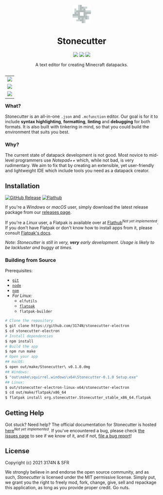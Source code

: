 <p align="center">
    <img height="60px" width="60px" src="src/styles/media/icon.png" />
    <h1 align="center">Stonecutter</h1>
</p>
<p align="center"> 
    <a href="https://github.com/3174N/stonecutter-electron/actions?query=branch%3Amaster"><img src="https://badgen.net/github/checks/3174N/stonecutter-electron/master?label=build" /></a>
    <a href="LICENSE"><img src="https://badgen.net/github/license/3174N/stonecutter-electron" /></a>
    <a href="https://github.com/3174N/stonecutter-electron/releases"><img src="https://badgen.net/github/release/3174N/stonecutter-electron" /></a>
</p>
<p align="center">A text editor for creating Minecraft datapacks.</p>

<table align="right">
  	<tr><td>
        <a href="https://david-dm.org/3174N/stonecutter-electron"><img src="https://badgen.net/david/dep/3174N/stonecutter-electron" /></a>
    </td></tr>
    <tr><td>
        <a href="https://david-dm.org/3174N/stonecutter-electron?type=dev"><img src="https://badgen.net/david/dev/3174N/stonecutter-electron" /></a>
    </td></tr>
    <tr><td>
        <a href="https://david-dm.org/3174N/stonecutter-electron?type=optional"><img src="https://badgen.net/david/optional/3174N/stonecutter-electron" /></a>
    </td></tr>
</table>

### What?

Stonecutter is an all-in-one `.json` and `.mcfunction` editor. Our goal is for it to include **syntax highlighting**, **formatting**, **linting** and **debugging** for both formats. It is also built with tinkering in mind, so that you could build the environment that suits you best.

### Why?

The current state of datapack development is not good. Most novice to mid-level programmers use _Notepad++_ which, while not bad, is very rudimentary. We aim to fix that by creating an extensible, yet user-friendly and lightweight IDE which include tools you need as a datapack creator.

## Installation

[![GitHub Release](https://badgen.net/github/release/3174N/stonecutter-electron)](https://github.com/3174N/stonecutter-electron/releases) [![Flathub](https://img.shields.io/flathub/v/org.stonecutter.Stonecutter)](https://www.flathub.org/apps/details/org.stonecutter.Stonecutter)

If you're a _Windows_ or _macOS_ user, simply download the latest release package from our [releases page](https://github.com/3174N/stonecutter-electron/releases).

If you're a _Linux_ user, a Flatpak is available over at [Flathub](https://www.flathub.org/apps/details/org.stonecutter.Stonecutter)<sup>_Not yet implemented_</sup>. If you don't have Flatpak or don't know how to install apps from it, please consult [Flatpak's docs](https://flatpak.org/setup).

_Note: Stonecutter is still in very, **very** early development. Usage is likely to be lackluster and buggy at times._

### Building from Source

Prerequisites:

-   [`git`](https://git-scm.com)
-   [`node`](https://nodejs.org)
-   [`npm`](https://npmjs.com)
-   _For Linux:_
    -   `elfutils`
    -   [`flatpak`](https://flatpak.org)
    -   `flatpak-builder`

```sh
# Clone the repository
$ git clone https://github.com/3174N/stonecutter-electron
$ cd stonecutter-electron
# Install dependencies
$ npm install
# Build the app
$ npm run make
# Open your app
## macOS:
$ open out/make/Stonecutter\ v0.1.0.dmg
## Windows:
$ "out\make\squirrel.windows\x64\Stonecutter-0.1.0 Setup.exe"
## Linux:
$ out/stonecutter-electron-linux-x64/stonecutter-electron
$ cd out/make/flatpak/x86_64
$ flatpak install org.stonecutter.Stonecutter_stable_x86_64.flatpak
```

## Getting Help

Got stuck? Need help? The official documentation for Stonecutter is hosted [here](https://stonecutter.org/docs)<sup>_Not yet implemented_</sup>. If you've encountered a bug, please check [the issues page](https://github.com/3174N/stonecutter-electron/issues?q=is%3Aissue+label%3Abug) to see if we know of it, and if not, [file a bug report](https://github.com/3174N/stonecutter-electron/issues/new/choose)!

## License

Copyright (c) 2021 3174N & SFR

We strongly believe in and endorse the open source community, and as such, _Stonecutter_ is licensed under the MIT permissive license. Simply put, we grant you the right to freely mod, fork, change, give, sell and repackage this application, as long as you provide proper credit. Go nuts.
